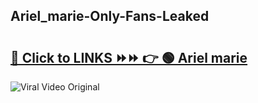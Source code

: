 
 ## Ariel_marie-Only-Fans-Leaked

# <h2><a href="https://clipsfans.com/Ariel_marie&ref=git">🔗 Click to LINKS ⏩⏩ 👉 🟢 Ariel marie </a></h2>

<a href="https://clipsfans.com/Ariel_marie&ref=git" rel="nofollow" data-target="animated-image.originalLink"><img src="https://i.ibb.co.com/xMMVF88/686577567.gif" alt="Viral Video Original" style="max-width: 100%; display: inline-block;" data-target="animated-image.originalImage"></a>
